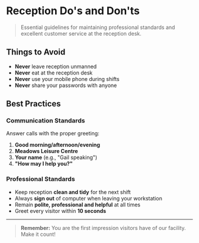 # Reception Do's and Don'ts

> Essential guidelines for maintaining professional standards and excellent customer service at the reception desk.

## Things to Avoid

- **Never** leave reception unmanned
- **Never** eat at the reception desk
- **Never** use your mobile phone during shifts
- **Never** share your passwords with anyone

## Best Practices

### Communication Standards
Answer calls with the proper greeting:
1. **Good morning/afternoon/evening**
2. **Meadows Leisure Centre**
3. **Your name** (e.g., "Gail speaking")
4. **"How may I help you?"**

### Professional Standards
- Keep reception **clean and tidy** for the next shift
- Always **sign out** of computer when leaving your workstation
- Remain **polite, professional and helpful** at all times
- Greet every visitor within **10 seconds**

---

> **Remember:** You are the first impression visitors have of our facility. Make it count!
